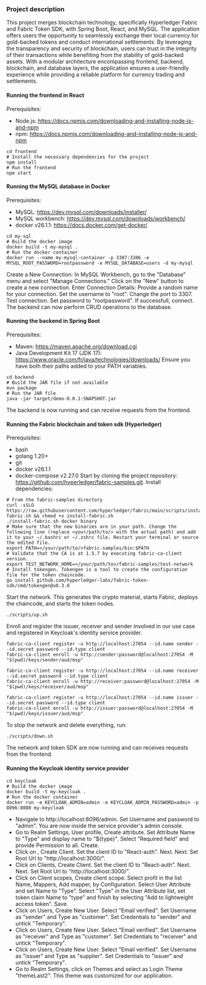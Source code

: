 ### Project description

This project merges blockchain technology, specifically Hyperledger Fabric and Fabric Token SDK, with Spring Boot, React, and MySQL. The application offers users the opportunity to seamlessly exchange their local currency for gold-backed tokens and conduct international settlements. By leveraging the transparency and security of blockchain, users can trust in the integrity of their transactions while benefiting from the stability of gold-backed assets. With a modular architecture encompassing frontend, backend, blockchain, and database layers, the application ensures a user-friendly experience while providing a reliable platform for currency trading and settlements.

#### Running the frontend in React
Prerequisites:
- Node.js: https://docs.npmjs.com/downloading-and-installing-node-js-and-npm
- npm: https://docs.npmjs.com/downloading-and-installing-node-js-and-npm
```
cd frontend
# Install the necessary dependencies for the project 
npm install
# Run the frontend
npm start   
```
#### Running the MySQL database in Docker
Prerequisites:
- MySQL: https://dev.mysql.com/downloads/installer/
- MySQL workbench: https://dev.mysql.com/downloads/workbench/
- docker v26.1.1: https://docs.docker.com/get-docker/
```
cd my-sql
# Build the docker image
docker build -t my-mysql .
# Run the docker container
docker run --name my-mysql-container -p 3307:3306 -e MYSQL_ROOT_PASSWORD=rootpassword -e MYSQL_DATABASE=users -d my-mysql
```
Create a New Connection: In MySQL Workbench, go to the "Database" menu and select "Manage Connections." Click on the "New" button to create a new connection.
Enter Connection Details: Provide a random name for your connection. Set the username to "root". Change the port to 3307. Test connection. Set password to "rootpassword". If successfull, connect. The backend can now perform CRUD operations to the database.

#### Running the backend in Spring Boot
Prerequisites:
- Maven: https://maven.apache.org/download.cgi
- Java Development Kit 17 (JDK 17): https://www.oracle.com/fr/java/technologies/downloads/
Ensure you have both their paths added to your PATH variables.
```
cd backend
# Build the JAR file if not available
mvn package 
# Run the JAR file
java -jar target/demo-0.0.1-SNAPSHOT.jar
```
The backend is now running and can receive requests from the frontend.

#### Running the Fabric blockchain and token sdk (Hyperledger)
Prerequisites:
- bash
- golang 1.20+
- git
- docker v26.1.1
- docker-compose v2.27.0
Start by cloning the project repository: https://github.com/hyperledger/fabric-samples.git.
Install dependencies: 
```
# From the fabric-samples directory
curl -sSLO https://raw.githubusercontent.com/hyperledger/fabric/main/scripts/install-fabric.sh && chmod +x install-fabric.sh
./install-fabric.sh docker binary
# Make sure that the new binaries are in your path. Change the following line (replace <your/path/to/> with the actual path) and add it to your ~/.bashrc or ~/.zshrc file. Restart your terminal or source the edited file.
export PATH=</your/path/to/>fabric-samples/bin:$PATH
# Validate that the CA is at 1.5.7 by executing fabric-ca-client version.
export TEST_NETWORK_HOME=</your/path/to>/fabric-samples/test-network
# Install tokengen. Tokengen is a tool to create the configuration file for the token chaincode.
go install github.com/hyperledger-labs/fabric-token-sdk/cmd/tokengen@v0.3.0
```
Start the network. This generates the crypto material, starts Fabric, deploys the chaincode, and starts the token nodes.
```
./scripts/up.sh
```
Enroll and register the issuer, receiver and sender involved in our use case and registered in Keycloak's identity service provider.
```
fabric-ca-client register -u http://localhost:27054 --id.name sender --id.secret password --id.type client
fabric-ca-client enroll -u http://sender:password@localhost:27054 -M "$(pwd)/keys/sender/aud/msp"

fabric-ca-client register -u http://localhost:27054 --id.name receiver --id.secret password --id.type client
fabric-ca-client enroll -u http://receiver:password@localhost:27054 -M "$(pwd)/keys/receiver/aud/msp"

fabric-ca-client register -u http://localhost:27054 --id.name issuer --id.secret password --id.type client
fabric-ca-client enroll -u http://issuer:password@localhost:27054 -M "$(pwd)/keys/issuer/aud/msp"
```
To stop the network and delete everything, run:
```
./scripts/down.sh
```
The network and token SDK are now running and can receives requests from the frontend.

#### Running the Keycloak identity service provider
```
cd keycloak
# Build the docker image
docker build -t my-keycloak .
# Run the docker container
docker run -e KEYCLOAK_ADMIN=admin -e KEYCLOAK_ADMIN_PASSWORD=admin -p 8096:8080 my-keycloak
```
- Navigate to http://localhost:8096/admin. Set Username and password to "admin". You are now inside the service provider's admin console.
- Go to Realm Settings, User profile, Create attribute. Set Attribute Name to "Type" and display name to "${type}". Select "Required field" and provide Permission to all. Create.
- Click on , Create Client. Set the client ID to "React-auth". Next. Next. Set Root Url to "http://localhost:3000/".
- Click on Clients, Create Client. Set the client ID to "React-auth". Next. Next. Set Root Url to "http://localhost:3000/".
- Click on Client scopes, Create client scope. Select profil in the list Name, Mappers, Add mapper, by Configuration. Select User Attribute and set Name to "Type". Select "Type" in the User Attribute list, set token claim Name to "type" and finish by selecting "Add to lightweight access token". Save.
- Click on Users, Create New User. Select "Email verified". Set Username as "sender" and Type as "customer". Set Credentials to "sender" and untick "Temporary".
- Click on Users, Create New User. Select "Email verified". Set Username as "receiver" and Type as "customer". Set Credentials to "receiver" and untick "Temporary".
- Click on Users, Create New User. Select "Email verified". Set Username as "issuer" and Type as "supplier". Set Credentials to "issuer" and untick "Temporary".
- Go to Realm Settings, click on Themes and select as Login Theme "themeLast2". This theme was customized for our application.